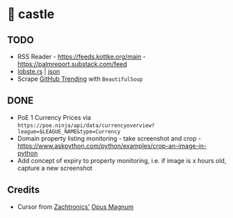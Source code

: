 # 🏰 castle

## TODO

* RSS Reader - https://feeds.kottke.org/main - https://palmreport.substack.com/feed
* [lobste.rs](https://lobste.rs/) | [json](https://lobste.rs/hottest.json)
* Scrape [GitHub Trending](https://github.com/trending) with `BeautifulSoup`

## DONE

* PoE 1 Currency Prices via `https://poe.ninja/api/data/currencyoverview?league=$LEAGUE_NAME&type=Currency`
* Domain property listing monitoring - take screenshot and crop - https://www.askpython.com/python/examples/crop-an-image-in-python
* Add concept of expiry to property monitoring, i.e. if image is x hours old, capture a new screenshot

## Credits

* Cursor from [Zachtronics'](https://www.zachtronics.com/) [Opus Magnum](https://www.zachtronics.com/opus-magnum/)